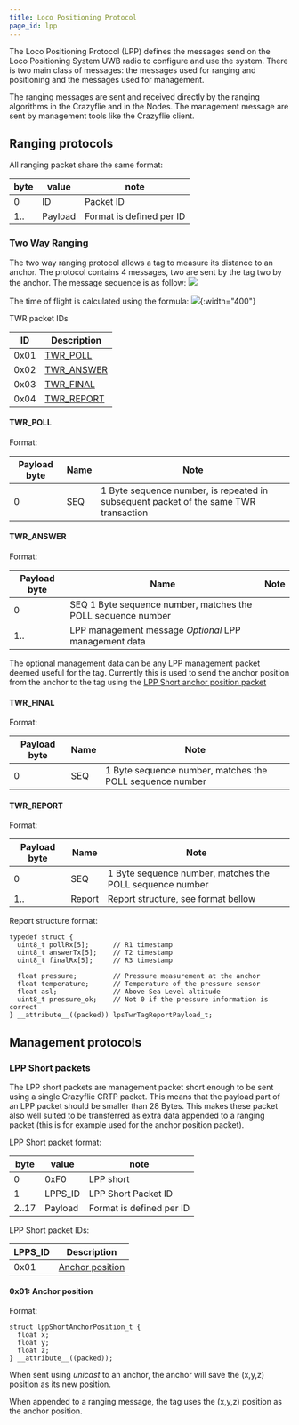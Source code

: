 ```yaml
---
title: Loco Positioning Protocol
page_id: lpp
---
```


The Loco Positioning Protocol (LPP) defines the messages send on the
Loco Positioning System UWB radio to configure and use the system. There
is two main class of messages: the messages used for ranging and
positioning and the messages used for management.

The ranging messages are sent and received directly by the ranging
algorithms in the Crazyflie and in the Nodes. The management message are
sent by management tools like the Crazyflie client.

Ranging protocols
-----------------

All ranging packet share the same format:

 | byte  |  value     | note| 
|   ------|  --------- | --------------------------| 
|   0     |  ID       |  Packet ID| 
|   1..   |  Payload  |  Format is defined per ID| 

### Two Way Ranging

The two way ranging protocol allows a tag to measure its distance to an
anchor. The protocol contains 4 messages, two are sent by the tag two by
the anchor. The message sequence is as follow: ![](/images/toa.png)

The time of flight is calculated using the formula:
![](/images/formula_toa2.png){:width="400"}

TWR packet IDs

 |  ID    |  Description| 
 |  ------|  ----------------------------------------| 
|   0x01  |  [TWR\_POLL](/doc/lps/lpp#TWR_POLL)| 
|   0x02  |  [TWR\_ANSWER](/doc/lps/lpp#TWR_ANSWER)| 
|   0x03  |  [TWR\_FINAL](/doc/lps/lpp#TWR_FINAL)| 
|   0x04   | [TWR\_REPORT](/doc/lps/lpp#TWR_REPORT)| 

#### TWR\_POLL

Format:

|   Payload byte  |  Name  |  Note| 
|  ---------------| -------| ----------| 
|   0             |  SEQ   |  1 Byte sequence number, is repeated in subsequent packet of the same TWR transaction| 

#### TWR\_ANSWER

Format:

|   Payload byte |   Name                   |   Note| 
 |  -------------- | ------------------------|  -----------------------------------------| 
|   0             |  SEQ                      1 Byte sequence number, matches the POLL sequence number| 
 |  1..          |   LPP management message   *Optional* LPP management data| 

The optional management data can be any LPP management packet deemed
useful for the tag. Currently this is used to send the anchor position
from the anchor to the tag using the [LPP Short anchor position
packet](/doc/lps/lpp#x01anchor_position)

#### TWR\_FINAL

Format:

|   Payload byte  |  Name  |  Note| 
 |  --------------|  ------|  ----------------------------------------------------------| 
|   0             |  SEQ   |  1 Byte sequence number, matches the POLL sequence number| 

#### TWR\_REPORT

Format:

|   Payload byte  |  Name    |  Note| 
|   -------------- | --------|  ----------------------------------------------------------| 
|   0             |  SEQ    |   1 Byte sequence number, matches the POLL sequence number| 
|   1..           |  Report |   Report structure, see format bellow| 

Report structure format:

``` {.c}
typedef struct {
  uint8_t pollRx[5];      // R1 timestamp
  uint8_t answerTx[5];    // T2 timestamp
  uint8_t finalRx[5];     // R3 timestamp

  float pressure;         // Pressure measurement at the anchor
  float temperature;      // Temperature of the pressure sensor
  float asl;              // Above Sea Level altitude
  uint8_t pressure_ok;    // Not 0 if the pressure information is correct
} __attribute__((packed)) lpsTwrTagReportPayload_t;
```

Management protocols
--------------------

### LPP Short packets

The LPP short packets are management packet short enough to be sent
using a single Crazyflie CRTP packet. This means that the payload part
of an LPP packet should be smaller than 28 Bytes. This makes these
packet also well suited to be transferred as extra data appended to a
ranging packet (this is for example used for the anchor position
packet).

LPP Short packet format:

|   byte   |  value   |    note| 
|   ------- | ----------|  --------------------------| 
|   0      |  0xF0      |  LPP short| 
|   1      |  LPPS\_ID  |  LPP Short Packet ID| 
|   2..17   | Payload   |  Format is defined per ID| 

LPP Short packet IDs:

|   LPPS\_ID  |  Description| 
|   ---------- | ----------------------------------------------------| 
|   0x01      |  [Anchor position](/doc/lps/lpp#x01anchor_position)| 

#### 0x01: Anchor position

Format:

``` {.c}
struct lppShortAnchorPosition_t {
  float x;
  float y;
  float z;
} __attribute__((packed)); 
```

When sent using *unicast* to an anchor, the anchor will save the (x,y,z)
position as its new position.

When appended to a ranging message, the tag uses the (x,y,z) position as
the anchor position.
